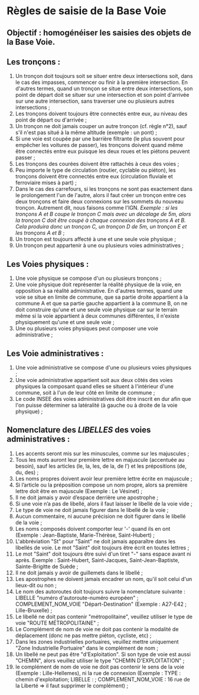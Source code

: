 # Règles de saisie de la Base Voie

## Objectif : homogénéiser les saisies des objets de la Base Voie.

## Les tronçons :
1. Un tronçon doit toujours soit se situer entre deux intersections soit, dans le cas des impasses, commencer ou finir à la première intersection. En d'autres termes, quand un tronçon se situe entre deux intersections, son point de départ doit se situer sur une intersection et son point d'arrivée sur une autre intersection, sans traverser une ou plusieurs autres intersections ;
2. Les tronçons doivent toujours être connectés entre eux, au niveau des point de départ ou d'arrivée ;
3. Un tronçon ne doit jamais couper un autre tronçon (cf. règle n°2), sauf s'il n'est pas situé à la même altitude (exemple : un pont) ;
4. Si une voie est coupée par une barrière filtrante (le plus souvent pour empêcher les voitures de passer), les tronçons doivent quand même être connectés entre eux puisque les deux roues et les piétons peuvent passer ;
5. Les tronçons des courées doivent être rattachés à ceux des voies ;
6. Peu importe le type de circulation (routier, cyclable ou piéton), les tronçons doivent être connectés entre eux (circulation fluviale et ferroviaire mises à part) ;
7. Dans le cas des carrefours, si les tronçons ne sont pas exactement dans le prolongement l'un de l'autre, alors il faut créer un tronçon entre ces deux tronçons et faire deux connexions sur les sommets du nouveau tronçon. Autrement dit, nous faisons comme l'IGN.
*Exemple : si les tronçons A et B coupe le tronçon C mais avec un décalage de 5m, alors la tronçon C doit être coupé à chaque connexion des tronçons A et B. Cela produira donc un tronçon C, un tronçon D de 5m, un tronçon E et les tronçons A et B* ; 
8. Un tronçon est toujours affecté à une et une seule voie physique ;
9. Un tronçon peut appartenir à une ou plusieurs voies administratives ;

## Les Voies physiques :
1. Une voie physique se compose d'un ou plusieurs tronçons ;
2. Une voie physique doit représenter la réalité physique de la voie, en opposition à sa réalité administrative. En d'autres termes, quand une voie se situe en limite de commune, que sa partie droite appartient à la commune A et que sa partie gauche appartient à la commune B, on ne doit construire qu'une et une seule voie physique car sur le terrain même si la voie appartient à deux communes différentes, il n'existe physiquement qu'une et une seule voie ;
3. Une ou plusieurs voies physiques peut composer une voie administrative ;

## Les Voie administratives :
1. Une voie administrative se compose d'une ou plusieurs voies physiques ;
2. Une voie administrative appartient soit aux deux côtés des voies physiques la composant quand elles se situent à l'intérieur d'une commune, soit à l'un de leur côté en limite de commune ;
3. Le code INSEE des voies administratives doit être inscrit en dur afin que l'on puisse déterminer sa latéralité (à gauche ou à droite de la voie physique) ;

## Nomenclature des *LIBELLES* des voies administratives :
1. Les accents seront mis sur les minuscules, comme sur les majuscules ;
2. Tous les mots auront leur première lettre en majuscule (accentuée au besoin), sauf les articles (le, la, les, de la, de l’) et les prépositions (de, du, des) ;
3. Les noms propres doivent avoir leur première lettre écrite en majuscule ;
4. Si l’article ou la préposition compose un nom propre, alors sa première lettre doit être en majuscule (Exemple : Le Vésinet) ; 
5. Il ne doit jamais y avoir d’espace derrière une apostrophe ;
6. Si une voie n’a pas de libellé, alors il faut laisser le libellé de la voie vide ;
7. Le type de voie ne doit jamais figurer dans le libellé de la voie ;
8. Aucun commentaire, ni aucune précision ne doit figurer dans le libellé de la voie ;
9. Les noms composés doivent comporter leur '-' quand ils en ont (Exemple : Jean-Baptiste, Marie-Thérèse, Saint-Hubert) ;
10. L'abbréviation "St" pour "Saint" ne doit jamais apparaître dans les libellés de voie. Le mot "Saint" doit toujours être écrit en toutes lettres ;
11. Le mot "Saint" doit toujours être suivi d'un tiret "-" sans espace avant ni après. Exemple : Saint-Hubert, Saint-Jacques, Saint-Jean-Baptiste, Sainte-Brigitte de Suède ;
12. Il ne doit jamais y avoir de guillemets dans le libellé ;
13. Les apostrophes ne doivent jamais encadrer un nom, qu'il soit celui d'un lieux-dit ou non ;
14. Le nom des autoroutes doit toujours suivre la nomenclature suivante : LIBELLE "numéro d'autoroute-numéro européen" ; COMPLEMENT_NOM_VOIE "Départ-Destination" (Exemple : A27-E42 ; Lille-Bruxelle) ;
15. Le libellé ne doit pas contenir "métropolitaine", veuillez utiliser le type de voie "ROUTE MÉTROPOLITAINE" ;
16. Le Complément de nom de voie ne doit pas contenir la modalité de déplacement (donc ne pas mettre piéton, cycliste, etc) ;
17. Dans les zones industrielles portuaires, veuillez mettre uniquement "Zone Industrielle Portuaire" dans le complément de nom ;
18. Un libellé ne peut pas être "d'Exploitation". Si son type de voie est aussi "CHEMIN", alors veuillez utiliser le type "CHEMIN D'EXPLOITATION" ;
19. le complément de nom de voie ne doit pas contenir le sens de la voie (Exemple : Lille-Hellemes), ni la rue de connexion (Exemple : TYPE : chemin d'exploitation; LIBELLE : ; COMPLEMENT_NOM_VOIE : 16 rue de la Liberté => il faut supprimer le complément) ;
